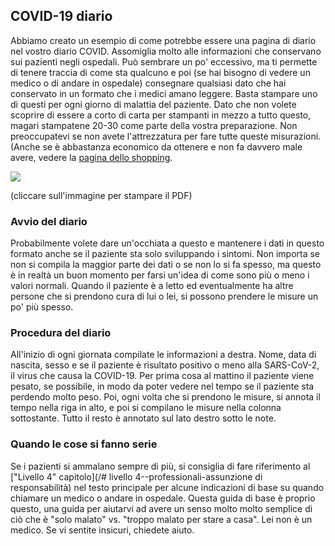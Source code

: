 ## COVID-19 diario

Abbiamo creato un esempio di come potrebbe essere una pagina di diario nel vostro diario COVID. Assomiglia molto alle informazioni che conservano sui pazienti negli ospedali. Può sembrare un po' eccessivo, ma ti permette di tenere traccia di come sta qualcuno e poi (se hai bisogno di vedere un medico o di andare in ospedale) consegnare qualsiasi dato che hai conservato in un formato che i medici amano leggere. Basta stampare uno di questi per ogni giorno di malattia del paziente. Dato che non volete scoprire di essere a corto di carta per stampanti in mezzo a tutto questo, magari stampatene 20-30 come parte della vostra preparazione. Non preoccupatevi se non avete l'attrezzatura per fare tutte queste misurazioni. (Anche se è abbastanza economico da ottenere e non fa davvero male avere, vedere la [pagina dello shopping](/shopping).

<a href="/images/covid-diary.pdf"><img style="border: 2px nero solido; drop-shadow(16px 16px 16px 10px nero)" src="/images/covid-diary.png"></a>

(cliccare sull'immagine per stampare il PDF)

### Avvio del diario

Probabilmente volete dare un'occhiata a questo e mantenere i dati in questo formato anche se il paziente sta solo sviluppando i sintomi. Non importa se non si compila la maggior parte dei dati o se non lo si fa spesso, ma questo è in realtà un buon momento per farsi un'idea di come sono più o meno i valori normali. Quando il paziente è a letto ed eventualmente ha altre persone che si prendono cura di lui o lei, si possono prendere le misure un po' più spesso.

### Procedura del diario

All'inizio di ogni giornata compilate le informazioni a destra. Nome, data di nascita, sesso e se il paziente è risultato positivo o meno alla SARS-CoV-2, il virus che causa la COVID-19. Per prima cosa al mattino il paziente viene pesato, se possibile, in modo da poter vedere nel tempo se il paziente sta perdendo molto peso. Poi, ogni volta che si prendono le misure, si annota il tempo nella riga in alto, e poi si compilano le misure nella colonna sottostante. Tutto il resto è annotato sul lato destro sotto le note. 

### Quando le cose si fanno serie

Se i pazienti si ammalano sempre di più, si consiglia di fare riferimento al ["Livello 4" capitolo](/# livello 4--professionali-assunzione di responsabilità) nel testo principale per alcune indicazioni di base su quando chiamare un medico o andare in ospedale. Questa guida di base è proprio questo, una guida per aiutarvi ad avere un senso molto molto semplice di ciò che è "solo malato" vs. "troppo malato per stare a casa". Lei non è un medico. Se vi sentite insicuri, chiedete aiuto.